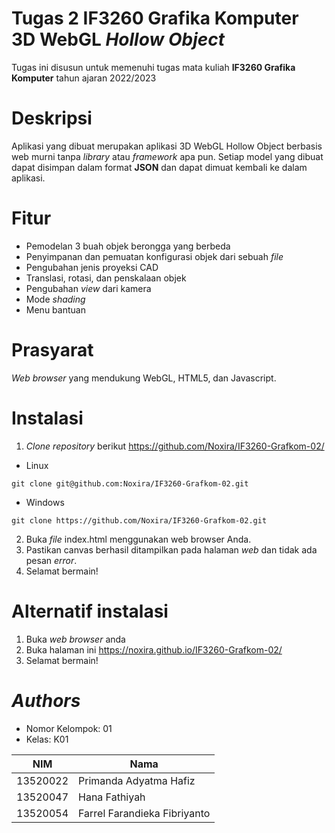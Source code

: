 # Tugas 2 IF3260 Grafika Komputer 3D WebGL _Hollow Object_
Tugas ini disusun untuk memenuhi tugas mata kuliah **IF3260 Grafika Komputer** tahun ajaran 2022/2023

# Deskripsi
Aplikasi yang dibuat merupakan aplikasi 3D WebGL Hollow Object berbasis web murni tanpa _library_ atau _framework_ apa pun. Setiap model yang dibuat dapat disimpan dalam format **JSON** dan dapat dimuat kembali ke dalam aplikasi.

# Fitur
- Pemodelan 3 buah objek berongga yang berbeda
- Penyimpanan dan pemuatan konfigurasi objek dari sebuah _file_
- Pengubahan jenis proyeksi CAD
- Translasi, rotasi, dan penskalaan objek
- Pengubahan _view_ dari kamera
- Mode _shading_
- Menu bantuan

# Prasyarat
_Web browser_ yang mendukung WebGL, HTML5, dan Javascript.

# Instalasi
1. _Clone repository_ berikut https://github.com/Noxira/IF3260-Grafkom-02/ 
- Linux
```
git clone git@github.com:Noxira/IF3260-Grafkom-02.git
```
- Windows
```
git clone https://github.com/Noxira/IF3260-Grafkom-02.git
```
2. Buka _file_ index.html menggunakan web browser Anda.
3. Pastikan canvas berhasil ditampilkan pada halaman _web_ dan tidak ada pesan _error_.
4. Selamat bermain!

# Alternatif instalasi
1. Buka _web browser_ anda
2. Buka halaman ini https://noxira.github.io/IF3260-Grafkom-02/
3. Selamat bermain!


# _Authors_
- Nomor Kelompok: 01 
- Kelas: K01

|NIM|Nama|
|---|---|
|13520022|Primanda Adyatma Hafiz|
|13520047|Hana Fathiyah|
|13520054|Farrel Farandieka Fibriyanto|
